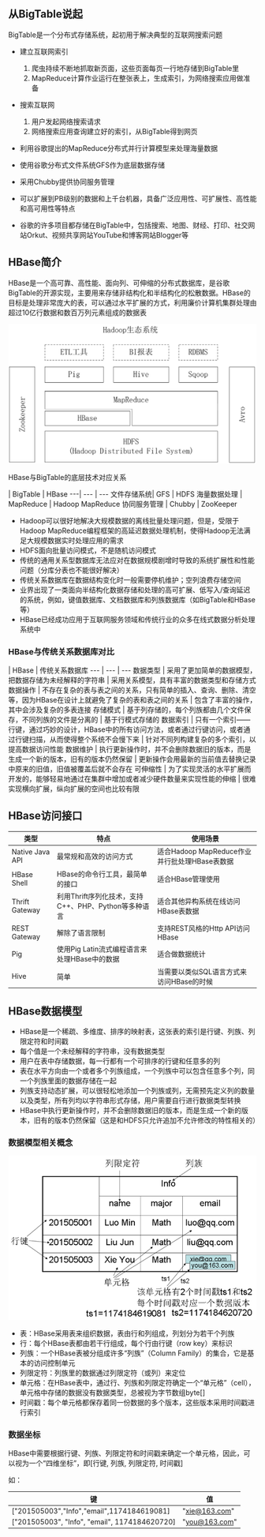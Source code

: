 ## 从BigTable说起

BigTable是一个分布式存储系统，起初用于解决典型的互联网搜索问题

- 建立互联网索引
	1. 爬虫持续不断地抓取新页面，这些页面每页一行地存储到BigTable里
	2. MapReduce计算作业运行在整张表上，生成索引，为网络搜索应用做准备 
- 搜索互联网
	1. 用户发起网络搜索请求
	2. 网络搜索应用查询建立好的索引，从BigTable得到网页

- 利用谷歌提出的MapReduce分布式并行计算模型来处理海量数据
- 使用谷歌分布式文件系统GFS作为底层数据存储
- 采用Chubby提供协同服务管理
- 可以扩展到PB级别的数据和上千台机器，具备广泛应用性、可扩展性、高性能和高可用性等特点
- 谷歌的许多项目都存储在BigTable中，包括搜索、地图、财经、打印、社交网站Orkut、视频共享网站YouTube和博客网站Blogger等

## HBase简介

HBase是一个高可靠、高性能、面向列、可伸缩的分布式数据库，是谷歌BigTable的开源实现，主要用来存储非结构化和半结构化的松散数据。HBase的目标是处理非常庞大的表，可以通过水平扩展的方式，利用廉价计算机集群处理由超过10亿行数据和数百万列元素组成的数据表

![HBase与其他部分](https://raw.githubusercontent.com/bdkwl/big_data_note/master/%E5%88%86%E5%B8%83%E5%BC%8F%E6%95%B0%E6%8D%AE%E5%BA%93HBase/Hadoop%E7%94%9F%E6%80%81%E7%B3%BB%E7%BB%9F%E4%B8%ADHBase%E4%B8%8E%E5%85%B6%E4%BB%96%E9%83%A8%E5%88%86%E7%9A%84%E5%85%B3%E7%B3%BB.png)

HBase与BigTable的底层技术对应关系

 | BigTable | HBase
---| --- | ---
文件存储系统| GFS | HDFS
海量数据处理 | MapReduce | Hadoop MapReduce
协同服务管理 | Chubby | ZooKeeper

- Hadoop可以很好地解决大规模数据的离线批量处理问题，但是，受限于Hadoop MapReduce编程框架的高延迟数据处理机制，使得Hadoop无法满足大规模数据实时处理应用的需求
- HDFS面向批量访问模式，不是随机访问模式
- 传统的通用关系型数据库无法应对在数据规模剧增时导致的系统扩展性和性能问题（分库分表也不能很好解决）
- 传统关系数据库在数据结构变化时一般需要停机维护；空列浪费存储空间
- 业界出现了一类面向半结构化数据存储和处理的高可扩展、低写入/查询延迟的系统，例如，键值数据库、文档数据库和列族数据库（如BigTable和HBase等）
- HBase已经成功应用于互联网服务领域和传统行业的众多在线式数据分析处理系统中

### HBase与传统关系数据库对比

 | HBase | 传统关系数据库
 --- | --- | ---
 数据类型 | 采用了更加简单的数据模型，把数据存储为未经解释的字符串 | 采用关系模型，具有丰富的数据类型和存储方式
 数据操作 | 不存在复杂的表与表之间的关系，只有简单的插入、查询、删除、清空等，因为HBase在设计上就避免了复杂的表和表之间的关系 | 包含了丰富的操作，其中会涉及复杂的多表连接
 存储模式 | 基于列存储的，每个列族都由几个文件保存，不同列族的文件是分离的 | 基于行模式存储的
 数据索引 | 只有一个索引——行键，通过巧妙的设计，HBase中的所有访问方法，或者通过行键访问，或者通过行键扫描，从而使得整个系统不会慢下来 | 针对不同列构建复杂的多个索引，以提高数据访问性能
 数据维护 | 执行更新操作时，并不会删除数据旧的版本，而是生成一个新的版本，旧有的版本仍然保留 | 更新操作会用最新的当前值去替换记录中原来的旧值，旧值被覆盖后就不会存在 
 可伸缩性 | 为了实现灵活的水平扩展而开发的，能够轻易地通过在集群中增加或者减少硬件数量来实现性能的伸缩 | 很难实现横向扩展，纵向扩展的空间也比较有限
 
 
## HBase访问接口
 
 类型| 特点| 使用场景
  --- | --- | ---
 Native Java API | 最常规和高效的访问方式 | 适合Hadoop MapReduce作业并行批处理HBase表数据
 HBase Shell | HBase的命令行工具，最简单的接口 | 适合HBase管理使用
 Thrift Gateway | 利用Thrift序列化技术，支持C++、PHP、Python等多种语言 | 适合其他异构系统在线访问HBase表数据
 REST Gateway | 解除了语言限制 | 支持REST风格的Http API访问HBase
 Pig | 使用Pig Latin流式编程语言来处理HBase中的数据 | 适合做数据统计
 Hive | 简单 | 当需要以类似SQL语言方式来访问HBase的时候
 
## HBase数据模型
- HBase是一个稀疏、多维度、排序的映射表，这张表的索引是行键、列族、列限定符和时间戳
- 每个值是一个未经解释的字符串，没有数据类型
- 用户在表中存储数据，每一行都有一个可排序的行键和任意多的列
- 表在水平方向由一个或者多个列族组成，一个列族中可以包含任意多个列，同一个列族里面的数据存储在一起
- 列族支持动态扩展，可以很轻松地添加一个列族或列，无需预先定义列的数量以及类型，所有列均以字符串形式存储，用户需要自行进行数据类型转换
- HBase中执行更新操作时，并不会删除数据旧的版本，而是生成一个新的版本，旧有的版本仍然保留（这是和HDFS只允许追加不允许修改的特性相关的）

### 数据模型相关概念
![数据模型](https://raw.githubusercontent.com/bdkwl/big_data_note/master/%E5%88%86%E5%B8%83%E5%BC%8F%E6%95%B0%E6%8D%AE%E5%BA%93HBase/%E6%95%B0%E6%8D%AE%E6%A8%A1%E5%9E%8B.png)

- 表：HBase采用表来组织数据，表由行和列组成，列划分为若干个列族
- 行：每个HBase表都由若干行组成，每个行由行键（row key）来标识
- 列族：一个HBase表被分组成许多“列族”（Column Family）的集合，它是基本的访问控制单元
- 列限定符：列族里的数据通过列限定符（或列）来定位
- 单元格：在HBase表中，通过行、列族和列限定符确定一个“单元格”（cell），单元格中存储的数据没有数据类型，总被视为字节数组byte[]
- 时间戳：每个单元格都保存着同一份数据的多个版本，这些版本采用时间戳进行索引

### 数据坐标
HBase中需要根据行键、列族、列限定符和时间戳来确定一个单元格，因此，可以视为一个“四维坐标”，即[行键, 列族, 列限定符, 时间戳]

如：

键 | 值
--- | ---
["201505003","Info","email",1174184619081] | "xie@163.com"
["201505003", "Info", "email", 1174184620720] | "you@163.com"
